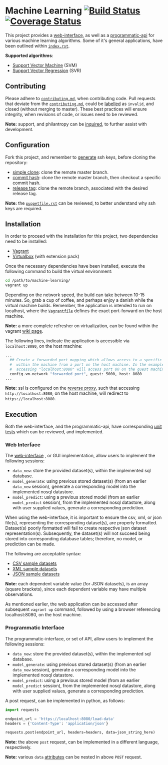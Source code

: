 # Machine Learning [![Build Status](https://travis-ci.org/jeff1evesque/machine-learning.svg?branch=master)](https://travis-ci.org/jeff1evesque/machine-learning) [![Coverage Status](https://coveralls.io/repos/github/jeff1evesque/machine-learning/badge.svg?branch=master)](https://coveralls.io/github/jeff1evesque/machine-learning?branch=master)

This project provides a [web-interface](https://github.com/jeff1evesque/machine-learning/blob/master/README.md#web-interface),
 as well as a [programmatic-api](https://github.com/jeff1evesque/machine-learning/blob/master/README.md#programmatic-interface)
 for various machine learning algorithms. Some of it's general applications, have
 been outlined within [`index.rst`](https://github.com/jeff1evesque/machine-learning/blob/master/doc/index.rst).

**Supported algorithms**:

- [Support Vector Machine](https://en.wikipedia.org/wiki/Support_vector_machine) (SVM)
- [Support Vector Regression](https://en.wikipedia.org/wiki/Support_vector_machine#Regression) (SVR)

## Contributing

Please adhere to [`contributing.md`](https://github.com/jeff1evesque/machine-learning/blob/master/contributing.md),
 when contributing code. Pull requests that deviate from the
 [`contributing.md`](https://github.com/jeff1evesque/machine-learning/blob/master/contributing.md),
 could be [labelled](https://github.com/jeff1evesque/machine-learning/labels)
 as `invalid`, and closed (without merging to master). These best practices
 will ensure integrity, when revisions of code, or issues need to be reviewed.

**Note:** support, and philantropy can be [inquired](https://github.com/jeff1evesque/machine-learning/blob/master/doc/contribution/support.rst),
 to further assist with development.

## Configuration

Fork this project, and remember to [generate](https://github.com/jeff1evesque/machine-learning/blob/master/doc/configuration/ssh_keys.rst)
 ssh keys, before cloning the repository:

- [simple clone](https://github.com/jeff1evesque/machine-learning/blob/master/doc/configuration/setup_clone.rst#simple-clone):
 clone the remote master branch.
- [commit hash](https://github.com/jeff1evesque/machine-learning/blob/master/doc/configuration/setup_clone.rst#commit-hash):
 clone the remote master branch, then checkout a specific commit hash.
- [release tag](https://github.com/jeff1evesque/machine-learning/blob/master/doc/configuration/setup_clone.rst#release-tag):
 clone the remote branch, associated with the desired release tag.

**Note:** the [`puppetfile.rst`](https://github.com/jeff1evesque/machine-learning/blob/master/doc/background/puppetfile.rst)
 can be reviewed, to better understand why ssh keys are required.

## Installation

In order to proceed with the installation for this project, two dependencies
 need to be installed:

- [Vagrant](https://www.vagrantup.com/)
- [Virtualbox](https://www.virtualbox.org/) (with extension pack)

Once the necessary dependencies have been installed, execute the following
 command to build the virtual environment:

```bash
cd /path/to/machine-learning/
vagrant up
```

Depending on the network speed, the build can take between 10-15 minutes. So,
 grab a cup of coffee, and perhaps enjoy a danish while the virtual machine
 builds. Remember, the application is intended to run on localhost, where the
 [`Vagrantfile`](https://github.com/jeff1evesque/machine-learning/blob/master/Vagrantfile)
 defines the exact port-forward on the host machine.

**Note:** a more complete refresher on virtualization, can be found within the
 vagrant [wiki page](https://github.com/jeff1evesque/machine-learning/wiki/Vagrant).

The following lines, indicate the application is accessible via `localhost:8080`,
 on the host machine:

```bash
...
  ## Create a forwarded port mapping which allows access to a specific port
  #  within the machine from a port on the host machine. In the example below,
  #  accessing "localhost:8080" will access port 80 on the guest machine.
  config.vm.network "forwarded_port", guest: 5000, host: 8080
...
```

**Note:** ssl is configured on the [reverse proxy](https://www.nginx.com/resources/admin-guide/reverse-proxy/),
 such that accessing `http://localhost:8080`, on the host machine, will redirect to `https://localhost:8080`.

## Execution

Both the web-interface, and the programmatic-api, have corresponding
 [unit tests](https://github.com/jeff1evesque/machine-learning/blob/master/doc/unit_test/pytest.rst)
 which can be reviewed, and implemented.

### Web Interface

The [web-interface](https://github.com/jeff1evesque/machine-learning/blob/master/interface/templates/index.html)
, or GUI implementation, allow users to implement the following sessions:

- `data_new`: store the provided dataset(s), within the implemented sql
 database.
- `model_generate`: using previous stored dataset(s) (from an earlier
 `data_new` session), generate a corresponding model into the
 implemented nosql datastore.
- `model_predict`: using a previous stored model (from an earlier
 `model_predict` session), from the implemented nosql datastore, along with
 user supplied values, generate a corresponding prediction.

When using the web-interface, it is important to ensure the csv, xml, or json
 file(s), representing the corresponding dataset(s), are properly formatted.
 Dataset(s) poorly formatted will fail to create respective json dataset
 representation(s). Subsequently, the dataset(s) will not succeed being stored
 into corresponding database tables; therefore, no model, or prediction can be
 made.

The following are acceptable syntax:

- [CSV sample datasets](https://github.com/jeff1evesque/machine-learning/tree/master/interface/static/data/csv/)
- [XML sample datasets](https://github.com/jeff1evesque/machine-learning/tree/master/interface/static/data/xml/)
- [JSON sample datasets](https://github.com/jeff1evesque/machine-learning/tree/master/interface/static/data/json/web_interface)

**Note:** each dependent variable value (for JSON datasets), is an array
 (square brackets), since each dependent variable may have multiple
 observations.

As mentioned earlier, the web application can be accessed after subsequent
 `vagrant up` command, followed by using a browser referencing localhost:8080,
 on the host machine.

### Programmatic Interface

The programmatic-interface, or set of API, allow users to implement the
 following sessions:

- `data_new`: store the provided dataset(s), within the implemented sql
 database.
- `model_generate`: using previous stored dataset(s) (from an earlier
 `data_new` session), generate a corresponding model into
 the implemented nosql datastore.
- `model_predict`: using a previous stored model (from an earlier
 `model_predict` session), from the implemented nosql datastore, along with
 user supplied values, generate a corresponding prediction.

A post request, can be implemented in python, as follows:

```python
import requests

endpoint_url = 'https://localhost:8080/load-data'
headers = {'Content-Type': 'application/json'}

requests.post(endpoint_url, headers=headers, data=json_string_here)
```

**Note:** the above `post` request, can be implemented in a different language,
 respectively.

**Note:** various `data` [attributes](https://github.com/jeff1evesque/machine-learning/blob/master/doc/programmatic_interface/data_attributes.rst) can be nested in above `POST` request.
